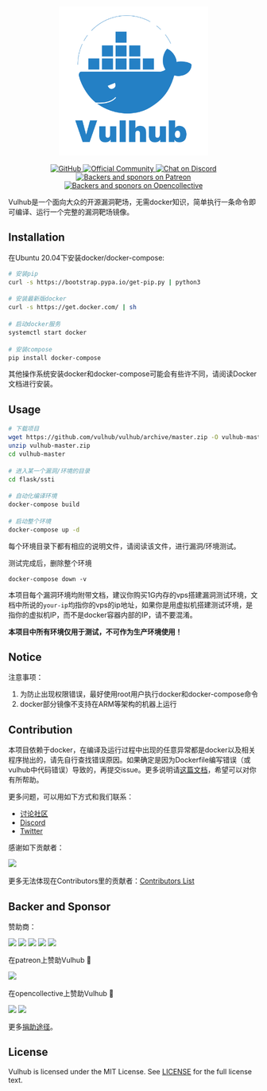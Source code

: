 <!-- markdownlint-disable first-line-heading -->
<p align="center">
  <img src=".github/assets/logo.svg" alt="Vulhub" height="300" />
  <p align="center">
    <a href="https://github.com/vulhub/vulhub/blob/master/LICENSE">
      <img src="https://img.shields.io/github/license/vulhub/vulhub.svg" alt="GitHub">
    </a>
    <a href="https://www.wangan.com/vulhub">
      <img src="https://img.shields.io/badge/Official-Community-blue.svg" alt="Official Community">
    </a>
    <a href="https://discord.gg/GhMB3Z">
      <img src="https://img.shields.io/discord/485505185167179778.svg" alt="Chat on Discord">
    </a>
    <a href="https://www.patreon.com/phith0n">
      <img src="https://img.shields.io/badge/sponsor-patreon-73d6a1.svg" alt="Backers and sponors on Patreon">
    </a>
    <a href="https://opencollective.com/vulhub#backer">
      <img src="https://img.shields.io/badge/backer-opencollective-f89a76.svg" alt="Backers and sponors on Opencollective">
    </a>
  </p>
</p>

Vulhub是一个面向大众的开源漏洞靶场，无需docker知识，简单执行一条命令即可编译、运行一个完整的漏洞靶场镜像。

## Installation

在Ubuntu 20.04下安装docker/docker-compose:

```bash
# 安装pip
curl -s https://bootstrap.pypa.io/get-pip.py | python3

# 安装最新版docker
curl -s https://get.docker.com/ | sh

# 启动docker服务
systemctl start docker

# 安装compose
pip install docker-compose 
```

其他操作系统安装docker和docker-compose可能会有些许不同，请阅读Docker文档进行安装。

## Usage

```bash
# 下载项目
wget https://github.com/vulhub/vulhub/archive/master.zip -O vulhub-master.zip
unzip vulhub-master.zip
cd vulhub-master

# 进入某一个漏洞/环境的目录
cd flask/ssti

# 自动化编译环境
docker-compose build

# 启动整个环境
docker-compose up -d
```

每个环境目录下都有相应的说明文件，请阅读该文件，进行漏洞/环境测试。

测试完成后，删除整个环境

```
docker-compose down -v
```

本项目每个漏洞环境均附带文档，建议你购买1G内存的vps搭建漏洞测试环境，文档中所说的`your-ip`均指你的vps的ip地址，如果你是用虚拟机搭建测试环境，是指你的虚拟机IP，而不是docker容器内部的IP，请不要混淆。

**本项目中所有环境仅用于测试，不可作为生产环境使用！**

## Notice

注意事项：

1. 为防止出现权限错误，最好使用root用户执行docker和docker-compose命令
2. docker部分镜像不支持在ARM等架构的机器上运行

## Contribution

本项目依赖于docker，在编译及运行过程中出现的任意异常都是docker以及相关程序抛出的，请先自行查找错误原因。如果确定是因为Dockerfile编写错误（或vulhub中代码错误）导致的，再提交issue。更多说明请[这篇文档](https://github.com/phith0n/vulhub/wiki/%E7%BC%96%E8%AF%91%E5%A4%B1%E8%B4%A5%E7%9A%84%E5%8E%9F%E5%9B%A0)，希望可以对你有所帮助。

更多问题，可以用如下方式和我们联系：

- [讨论社区](https://www.wangan.com/vulhub)
- [Discord](https://discord.gg/GhMB3Z)
- [Twitter](https://twitter.com/vulhub)

感谢如下贡献者：

[![](https://opencollective.com/vulhub/contributors.svg?width=890&button=false)](https://github.com/vulhub/vulhub/graphs/contributors)

更多无法体现在Contributors里的贡献者：[Contributors List](contributors.md)

## Backer and Sponsor

赞助商：

<p>
  <a href="https://www.wangan.com/vulhub" target="_blank"><img src="https://vulhub.org/img/sponsor/wangan.png" width="200"></a>
  <a href="https://www.cvebase.com" target="_blank"><img src="https://vulhub.org/img/sponsor/cvebase.png" width="200"></a>
  <a href="https://www.huoxian.cn" target="_blank"><img src="https://vulhub.org/img/sponsor/huoxian.png" width="200"></a>
  <a href="https://www.chaitin.cn" target="_blank"><img src="https://vulhub.org/img/sponsor/chaitin.png" width="200"></a>
  <a href="https://xianzhi.aliyun.com/" target="_blank"><img src="https://vulhub.org/img/sponsor/aliyun.svg" width="200"></a>
</p>

在patreon上赞助Vulhub 🙏

<a href="https://www.patreon.com/bePatron?u=12677520"><img src="https://vulhub.org/img/sponsor/patreon.png" width="150"></a>

在opencollective上赞助Vulhub 🙏

<p>
  <a href="https://opencollective.com/vulhub#backer"><img src="https://opencollective.com/vulhub/backers.svg?width=138"></a>
  <a href="https://opencollective.com/vulhub#sponsor"><img src="https://opencollective.com/vulhub/sponsors.svg?width=138"></a>
</p>

更多[捐助途径](http://vulhub.org/#/docs/donate/)。

## License

Vulhub is licensed under the MIT License. See [LICENSE](LICENSE) for the full license text.
